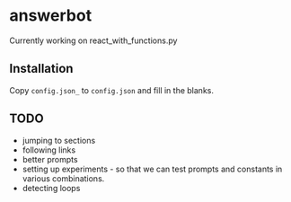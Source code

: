 # answerbot

Currently working on react_with_functions.py

## Installation

Copy `config.json_` to `config.json` and fill in the blanks.

## TODO
* jumping to sections
* following links
* better prompts
* setting up experiments - so that we can test prompts and constants in various combinations.
* detecting loops
